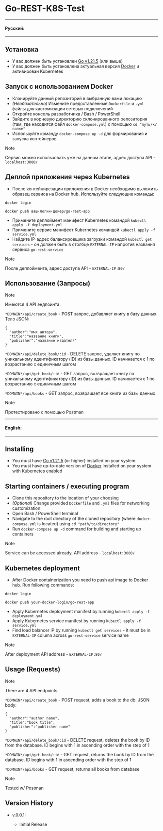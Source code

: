 # Go-REST-K8S-Test
___
#### Русский:
___
## Установка
* У вас должен быть установлен [Go v1.21.5](https://go.dev/doc/install) (или выше)
* У вас должен быть установлена актуальная версия [Docker](https://www.docker.com/) и активирован Kubernetes

## Запуск с использованием Docker

* Клонируйте данный репозиторий в выбранную вами локацию
* *(Необязательно)* Измените предоставленные ```Dockerfile``` и ```.yml``` файлы для кастомизации сетевых подключений
* Откройте консоль разработчика / Bash / PowerShell
* Зайдите в корневую директорию склонированного репозитория (там, где находится файл ```docker-compose.yml```)
  с помощью ```cd "путь/к/папке"```
* Используйте команду ```docker-compose up -d``` для формирования и запуска контейнеров

> [!NOTE]
> Сервис можно использовать уже на данном этапе, адрес доступа API - ```localhost:3000/```

## Деплой приложения через Kubernetes
* После контейнирезации приложения в Docker необходимо выложить образец сервиса на Docker hub. Используйте следующие команды:
 ```
 docker login

 docker push ваш-логин-докер/go-rest-app
 ```
* Примените деплоймент манифест Kubernetes командой ```kubectl apply -f deployment.yml```
* Примените сервис манифест Kubernetes командой ```kubectl apply -f service.yml```
* Найдите IP-адрес балансировщика загрузки командой ```kubectl get services``` - он должен быть в столбце ```EXTERNAL-IP``` напротив названия сервиса ```go-rest-service```

> [!NOTE]
> После деплоймента, адрес доступа API - ```EXTERNAL-IP:80/```

## Использование (Запросы)

> [!NOTE]  
> Имеются 4 API эндпоинта:
> 
> ```*DOMAIN*/api/create_book``` - POST запрос, добавляет книгу в базу данных. Тело JSON:
> ```
> {
>   "author":"имя автора",
>   "title":"название книги",
>   "publisher":"название издателя"
> }
> ```
> ```*DOMAIN*/api/delete_book/:id``` - DELETE запрос, удаляет книгу по уникальному идентификатору (ID) из базы данных. ID начинается с 1 по возрастанию с единичным шагом
> 
> ```*DOMAIN*/api/get_book/:id``` - GET запрос, возвращает книгу по уникальному идентификатору (ID) из базы данных. ID начинается с 1 по возрастанию с единичным шагом
> 
> ```*DOMAIN*/api/books``` - GET запрос, возвращает все книги из базы данных

>[!NOTE]
> Протестировано с помощью Postman

___
#### English:
___

## Installing
* You must have [Go v1.21.5](https://go.dev/doc/install) (or higher) installed on your system
* You must have up-to-date version of [Docker](https://www.docker.com/) installed on your system with Kubernetes enabled

## Starting containers / executing program

* Clone this repository to the location of your choosing
* *(Optional)* Change provided ```Dockerfile``` and ```.yml``` files for networking customization
* Open Bash / PowerShell terminal
* Navigate to the root directory of the cloned repository (where ```docker-compose.yml``` is located)
  using ```cd "path/to/directory"```
* Run ```docker-compose up -d``` command for building and starting up containers

> [!NOTE]
> Service can be accessed already, API address - ```localhost:3000/```

## Kubernetes deployment
* After Docker containerization you need to push api image to Docker hub. Run following commands:
 ```
 docker login

 docker push your-docker-login/go-rest-app
 ```
* Apply Kubernetes deployment manifest by running ```kubectl apply -f deployment.yml```
* Apply Kubernetes service manifest by running ```kubectl apply -f service.yml```
* Find load balancer IP by running ```kubectl get services``` - it must be in ```EXTERNAL-IP``` column across ```go-rest-service``` service name

> [!NOTE]
> After deployment API address - ```EXTERNAL-IP:80/```

## Usage (Requests)

> [!NOTE]  
> There are 4 API endpoints:
>
> ```*DOMAIN*/api/create_book``` - POST request, adds a book to the db. JSON  body:
> ```
> {
>   "author":"author name",
>   "title":"book title",
>   "publisher":"publisher name"
> }
> ```
> ```*DOMAIN*/api/delete_book/:id``` - DELETE request, deletes the book by ID from the database. ID begins with 1 in ascending order with the step of 1
> 
> ```*DOMAIN*/api/get_book/:id``` - GET request, returns the book by ID from the database. ID begins with 1 in ascending order with the step of 1
> 
> ```*DOMAIN*/api/books``` - GET request, returns all books from database

>[!NOTE]
> Tested w/ Postman

## Version History

* v.0.0.1:

    * Initial Release
